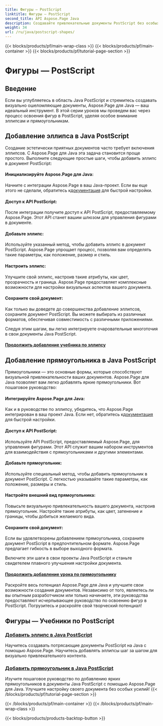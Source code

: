 ```yaml
---
title: Фигуры — PostScript
linktitle: Фигуры — PostScript
second_title: API Aspose.Page Java
description: Создавайте привлекательные документы PostScript без особых усилий с помощью Aspose.Page Java. Погрузитесь в руководства по добавлению эллипсов и прямоугольников для создания визуально привлекательного контента.
weight: 34
url: /ru/java/postscript-shapes/
---
```


{{< blocks/products/pf/main-wrap-class >}}
{{< blocks/products/pf/main-container >}}
{{< blocks/products/pf/tutorial-page-section >}}

# Фигуры — PostScript


## Введение

Если вы углубляетесь в область Java PostScript и стремитесь создавать визуально ошеломляющие документы, Aspose.Page для Java — ваш идеальный инструмент. В этой серии уроков мы проведем вас через процесс освоения фигур в PostScript, уделяя особое внимание эллипсам и прямоугольникам.

## Добавление эллипса в Java PostScript

Создание эстетически приятных документов часто требует включения эллипсов. С Aspose.Page для Java эта задача становится проще простого. Выполните следующие простые шаги, чтобы добавить эллипс в документ PostScript:

#### Инициализируйте Aspose.Page для Java:

 Начните с интеграции Aspose.Page в ваш Java-проект. Если вы еще этого не сделали, обратитесь к[документация](https://reference.aspose.com/page/java/) для быстрой настройки.

#### Доступ к API PostScript:
После интеграции получите доступ к API PostScript, предоставляемому Aspose.Page. Этот API станет вашим шлюзом для управления фигурами в документе.

#### Добавьте эллипс:
Используйте указанный метод, чтобы добавить эллипс в документ PostScript. Aspose.Page упрощает процесс, позволяя вам определять такие параметры, как положение, размер и стиль.

#### Настроить эллипс:
Улучшите свой эллипс, настроив такие атрибуты, как цвет, прозрачность и граница. Aspose.Page предоставляет комплексные возможности для настройки визуальных аспектов вашего документа.

#### Сохраните свой документ:
Как только вы доведете до совершенства добавление эллипсов, сохраните документ PostScript. Вы можете выбирать из различных форматов, обеспечивая совместимость с различными приложениями.

Следуя этим шагам, вы легко интегрируете очаровательные многоточия в свои документы Java PostScript.

#### [Продолжить добавление учебника по эллипсу](./add-ellipse/)

## Добавление прямоугольника в Java PostScript

Прямоугольники — это основные формы, которые способствуют визуальной привлекательности ваших документов. Aspose.Page для Java позволяет вам легко добавлять яркие прямоугольники. Вот пошаговое руководство:

#### Интегрируйте Aspose.Page для Java:
 Как и в руководстве по эллипсу, убедитесь, что Aspose.Page интегрирован в ваш проект Java. Если нет, обратитесь к[документация](https://reference.aspose.com/page/java/) для быстрой настройки.

#### Доступ к API PostScript:
Используйте API PostScript, предоставляемый Aspose.Page, для управления фигурами. Этот API служит вашим набором инструментов для взаимодействия с прямоугольниками и другими элементами.

#### Добавьте прямоугольник:
Используйте специальный метод, чтобы добавить прямоугольник в документ PostScript. С легкостью указывайте такие параметры, как положение, размеры и стиль.

#### Настройте внешний вид прямоугольника:
Повысьте визуальную привлекательность вашего документа, настроив прямоугольник. Настройте такие атрибуты, как цвет, затенение и границы, чтобы добиться желаемого вида.

#### Сохраните свой документ:
Если вы удовлетворены добавлением прямоугольника, сохраните документ PostScript в предпочтительном формате. Aspose.Page предлагает гибкость в выборе выходного формата.

Включите эти шаги в свои проекты Java PostScript и станьте свидетелем плавного улучшения настройки документа.

#### [Продолжить добавление урока по прямоугольнику](./add-rectangle/)

Раскройте весь потенциал Aspose.Page для Java и улучшите свои возможности создания документов. Независимо от того, являетесь ли вы опытным разработчиком или только начинаете, эти руководства предоставляют исчерпывающее руководство по освоению фигур в PostScript. Погрузитесь и раскройте свой творческий потенциал!
## Фигуры — Учебники по PostScript
### [Добавить эллипс в Java PostScript](./add-ellipse/)
Научитесь создавать потрясающие документы PostScript на Java с помощью Aspose.Page. Научитесь добавлять эллипсы шаг за шагом для визуально привлекательного контента.
### [Добавить прямоугольник в Java PostScript](./add-rectangle/)
Изучите пошаговое руководство по добавлению ярких прямоугольников в документы Java PostScript с помощью Aspose.Page для Java. Улучшите настройку своего документа без особых усилий!
{{< /blocks/products/pf/tutorial-page-section >}}

{{< /blocks/products/pf/main-container >}}
{{< /blocks/products/pf/main-wrap-class >}}

{{< blocks/products/products-backtop-button >}}
